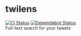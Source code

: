 # twilens
[![CI Status](https://github.com/ciffelia/twilens/workflows/CI/badge.svg?branch=master)](https://github.com/ciffelia/twilens/actions?query=workflow%3ACI+branch%3Amaster)
[![Dependabot Status](https://api.dependabot.com/badges/status?host=github&repo=ciffelia/twilens)](https://dependabot.com)  
Full-text search for your tweets
